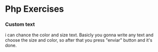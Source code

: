 # Php Exercises
### Custom text
i can chance the color and size text.
Basicly you gonna write any text and choose the size and color, so after that you press "enviar" button and it's done. 